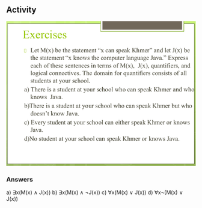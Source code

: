 ## Activity

![c7a6b3717daa46ef1b6fe8cbd9a8bbae.png](../../_resources/c7a6b3717daa46ef1b6fe8cbd9a8bbae.png)

### Answers

a) &exist;x(M(x) &and; J(x))
b) &exist;x(M(x) &and; &not;J(x))
c) &forall;x(M(x) &or; J(x))
d) &forall;x&not;(M(x) &or; J(x))

